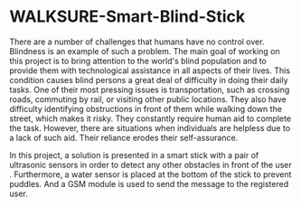 # WALKSURE-Smart-Blind-Stick
There are a number of challenges that humans have no control over. Blindness is an example of such a problem. The main goal of working on this project is to bring attention to the world's blind population and to provide them with technological assistance in all aspects of their lives. This condition causes blind persons a great deal of difficulty in doing their daily tasks. One of their most pressing issues is transportation, such as crossing roads, commuting by rail, or visiting other public locations. They also have difficulty identifying obstructions in front of them while walking down the street, which makes it risky. They constantly require human aid to complete the task. However, there are situations when individuals are helpless due to a lack of such aid. Their reliance erodes their self-assurance.

In this project, a solution is presented in a smart stick with a pair of ultrasonic sensors in order to detect any other obstacles in front of the user . Furthermore, a water sensor is placed at the bottom of the stick to prevent puddles. And a GSM module is used to send the message to the registered user.

